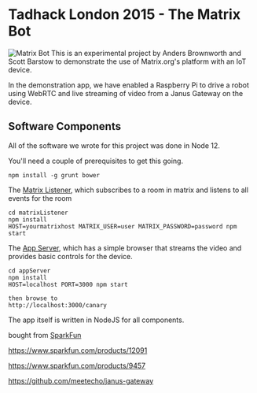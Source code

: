 # Tadhack London 2015 - The Matrix Bot

![Matrix Bot](https://dl.dropboxusercontent.com/u/2127160/matrix-bot-2.jpg)
This is an experimental project by Anders Brownworth and Scott Barstow to demonstrate the use of Matrix.org's platform with an IoT device.

In the demonstration app, we have enabled a Raspberry Pi to drive a robot using WebRTC and live streaming of video from a Janus Gateway on the device.

## Software Components

All of the software we wrote for this project was done in Node 12.

You'll need a couple of prerequisites to get this going.

```
npm install -g grunt bower
```

The [Matrix Listener](matrixListener), which subscribes to a room in matrix and listens to all events for the room

```
cd matrixListener
npm install
HOST=yourmatrixhost MATRIX_USER=user MATRIX_PASSWORD=password npm start
```


The [App Server](appServer), which has a simple browser that streams the video and provides basic controls for the device.

```
cd appServer
npm install
HOST=localhost PORT=3000 npm start

then browse to 
http://localhost:3000/canary
```


The app itself is written in NodeJS for all components.

bought from [SparkFun](https://www.sparkfun.com/products/12091)

https://www.sparkfun.com/products/12091

https://www.sparkfun.com/products/9457

https://github.com/meetecho/janus-gateway